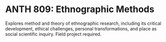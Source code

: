 # ANTH 809: Ethnographic Methods

Explores method and theory of ethnographic research, including its critical development, ethical challenges, personal transformations, and place as social scientific inquiry. Field project required.